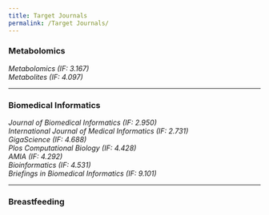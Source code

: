 ```yaml
---
title: Target Journals
permalink: /Target Journals/
---
```



### Metabolomics
_Metabolomics (IF: 3.167)_<br>
_Metabolites (IF: 4.097)_<br>

<hr>

### Biomedical Informatics
_Journal of Biomedical Informatics (IF: 2.950)_<br>
_International Journal of Medical Informatics (IF: 2.731)_<br>
_GigaScience (IF: 4.688)_<br>
_Plos Computational Biology (IF: 4.428)_<br>
_AMIA (IF: 4.292)_<br>
_Bioinformatics (IF: 4.531)_<br>
_Briefings in Biomedical Informatics (IF: 9.101)_<br>

<hr>

### Breastfeeding 

